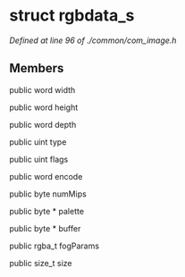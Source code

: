 # struct rgbdata_s

*Defined at line 96 of ./common/com_image.h*

## Members

public word width

public word height

public word depth

public uint type

public uint flags

public word encode

public byte numMips

public byte * palette

public byte * buffer

public rgba_t fogParams

public size_t size



